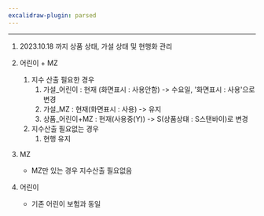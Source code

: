 ```yaml
---
excalidraw-plugin: parsed
---
```

---

1. 2023.10.18 까지 상품 상태, 가설 상태 및 현행화 관리

2. 어린이 + MZ
	1. 지수 산출 필요한 경우
		1. 가설_어린이 : 현재 (화면표시 : 사용안함)   -> 수요일, '화면표시 : 사용'으로 변경
		2. 가설_MZ : 현재(화면표시 : 사용)                 -> 유지
		3. 상품_어린이+MZ : 현재(사용중(Y))             -> S(상품상턔 : S스탠바이)로 변경
	2. 지수산출 필요없는 경우
		1. 현행 유지
		   
3. MZ 
	- MZ만 있는 경우 지수산출 필요없음

4. 어린이 
	- 기존 어린이 보험과 동일
